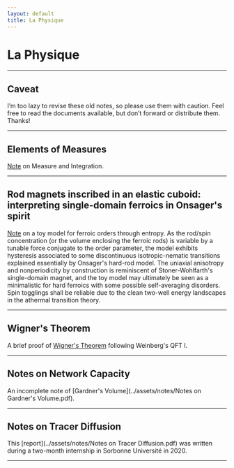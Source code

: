 ```yaml
---
layout: default
title: La Physique
---
```

# La Physique

---

## Caveat

I’m too lazy to revise these old notes, so please use them with caution. Feel free to read the documents available, but don’t forward or distribute them. Thanks!

---

## Elements of Measures
[Note](../assets/notes/Measures.pdf) on Measure and Integration.

___

## Rod magnets inscribed in an elastic cuboid: interpreting single-domain ferroics in Onsager's spirit

[Note](https://arxiv.org/abs/2206.01811) on a toy model for ferroic orders through entropy. As the rod/spin concentration (or the volume enclosing the ferroic rods) is variable by a tunable force conjugate to the order parameter, the model exhibits hysteresis associated to some discontinuous isotropic-nematic transitions explained essentially by Onsager's hard-rod model. The uniaxial anisotropy and nonperiodicity by construction is reminiscent of Stoner-Wohlfarth's single-domain magnet, and the toy model may ultimately be seen as a minimalistic for hard ferroics with some possible self-averaging disorders. Spin togglings shall be reliable due to the clean two-well energy landscapes in the athermal transition theory.

___

## Wigner's Theorem
A brief proof of [Wigner's Theorem](../assets/notes/Wigner's_Theorem.pdf) following Weinberg's QFT I.

___

## Notes on Network Capacity
An incomplete note of [Gardner's Volume](../assets/notes/Notes on Gardner's Volume.pdf).

___

## Notes on Tracer Diffusion
This [report](../assets/notes/Notes on Tracer Diffusion.pdf) was written during a two-month internship in Sorbonne Université in 2020.

___
